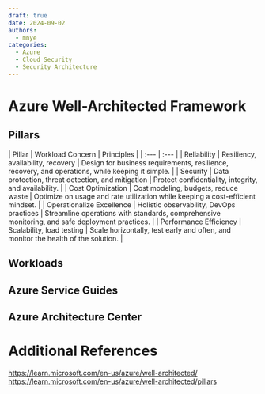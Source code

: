 ```yaml
---
draft: true
date: 2024-09-02
authors:
  - mnye
categories:
  - Azure
  - Cloud Security
  - Security Architecture
---
```


# Azure Well-Architected Framework

## Pillars

| Pillar | Workload Concern | Principles |
| :--- | :--- |
| Reliability | Resiliency, availability, recovery | Design for business requirements, resilience, recovery, and operations, while keeping it simple. |
| Security | Data protection, threat detection, and mitigation | Protect confidentiality, integrity, and availability. |
| Cost Optimization | Cost modeling, budgets, reduce waste | Optimize on usage and rate utilization while keeping a cost-efficient mindset. |
| Operationalize Excellence | Holistic observability, DevOps practices | Streamline operations with standards, comprehensive monitoring, and safe deployment practices. |
| Performance Efficiency | Scalability, load testing | Scale horizontally, test early and often, and monitor the health of the solution. |

## Workloads


## Azure Service Guides


## Azure Architecture Center


# Additional References

https://learn.microsoft.com/en-us/azure/well-architected/
https://learn.microsoft.com/en-us/azure/well-architected/pillars
